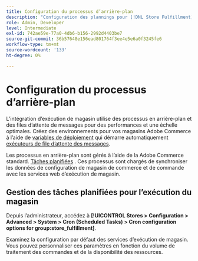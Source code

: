 ```yaml
---
title: Configuration du processus d’arrière-plan
description: "Configuration des plannings pour [!DNL Store Fulfillment] processus d’arrière-plan utilisés pour synchroniser les données avec les services d’exécution."
role: Admin, Developer
level: Intermediate
exl-id: 742ae59e-77a0-4db6-b156-2992d4403be7
source-git-commit: 36b57648e156ead801764f3ee4e5e6a0f3245fe6
workflow-type: tm+mt
source-wordcount: '133'
ht-degree: 0%

---
```



# Configuration du processus d’arrière-plan

L’intégration d’exécution de magasin utilise des processus en arrière-plan et des files d’attente de messages pour des performances et une échelle optimales. Créez des environnements pour vos magasins Adobe Commerce à l’aide de [variables de déploiement](https://devdocs.magento.com/cloud/env/variables-deploy.html#cron_consumers_runner) qui démarre automatiquement [exécuteurs de file d’attente des messages](https://devdocs.magento.com/guides/v2.4/config-guide/mq/rabbitmq-overview.html).

Les processus en arrière-plan sont gérés à l’aide de la Adobe Commerce standard. [Tâches planifiées](https://docs.magento.com/user-guide/system/cron.html) . Ces processus sont chargés de synchroniser les données de configuration de magasin de commerce et de commande avec les services web d’exécution de magasin.

## Gestion des tâches planifiées pour l’exécution du magasin

Depuis l’administrateur, accédez à **[!UICONTROL Stores > Configuration > Advanced > System > Cron (Scheduled Tasks) > Cron configuration options for group:store_fulfillment]**.

Examinez la configuration par défaut des services d’exécution de magasin. Vous pouvez personnaliser ces paramètres en fonction du volume de traitement des commandes et de la disponibilité des ressources.
